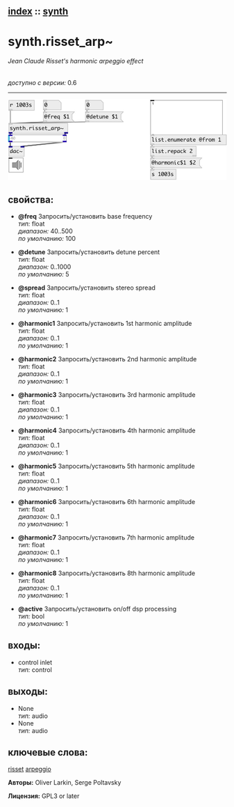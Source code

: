 [index](index.html) :: [synth](category_synth.html)
---

# synth.risset_arp~

###### Jean Claude Risset&#39;s harmonic arpeggio effect

*доступно с версии:* 0.6

---




[![example](../examples/img/synth.risset_arp~.jpg)](../examples/pd/synth.risset_arp~.pd)







## свойства:

* **@freq** 
Запросить/установить base frequency<br>
_тип:_ float<br>
_диапазон:_ 40..500<br>
_по умолчанию:_ 100<br>

* **@detune** 
Запросить/установить detune percent<br>
_тип:_ float<br>
_диапазон:_ 0..1000<br>
_по умолчанию:_ 5<br>

* **@spread** 
Запросить/установить stereo spread<br>
_тип:_ float<br>
_диапазон:_ 0..1<br>
_по умолчанию:_ 1<br>

* **@harmonic1** 
Запросить/установить 1st harmonic amplitude<br>
_тип:_ float<br>
_диапазон:_ 0..1<br>
_по умолчанию:_ 1<br>

* **@harmonic2** 
Запросить/установить 2nd harmonic amplitude<br>
_тип:_ float<br>
_диапазон:_ 0..1<br>
_по умолчанию:_ 1<br>

* **@harmonic3** 
Запросить/установить 3rd harmonic amplitude<br>
_тип:_ float<br>
_диапазон:_ 0..1<br>
_по умолчанию:_ 1<br>

* **@harmonic4** 
Запросить/установить 4th harmonic amplitude<br>
_тип:_ float<br>
_диапазон:_ 0..1<br>
_по умолчанию:_ 1<br>

* **@harmonic5** 
Запросить/установить 5th harmonic amplitude<br>
_тип:_ float<br>
_диапазон:_ 0..1<br>
_по умолчанию:_ 1<br>

* **@harmonic6** 
Запросить/установить 6th harmonic amplitude<br>
_тип:_ float<br>
_диапазон:_ 0..1<br>
_по умолчанию:_ 1<br>

* **@harmonic7** 
Запросить/установить 7th harmonic amplitude<br>
_тип:_ float<br>
_диапазон:_ 0..1<br>
_по умолчанию:_ 1<br>

* **@harmonic8** 
Запросить/установить 8th harmonic amplitude<br>
_тип:_ float<br>
_диапазон:_ 0..1<br>
_по умолчанию:_ 1<br>

* **@active** 
Запросить/установить on/off dsp processing<br>
_тип:_ bool<br>
_по умолчанию:_ 1<br>



## входы:

* control inlet<br>
_тип:_ control



## выходы:

* None<br>
_тип:_ audio
* None<br>
_тип:_ audio



## ключевые слова:

[risset](keywords/risset.html)
[arpeggio](keywords/arpeggio.html)






**Авторы:** Oliver Larkin, Serge Poltavsky




**Лицензия:** GPL3 or later





